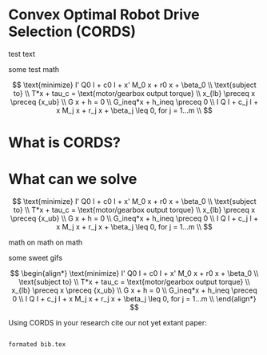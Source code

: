 # Convex Optimal Robot Drive Selection (CORDS)

test text 

some test math 

$$
    \text{minimize} I' Q0 I + c0 I + x' M_0 x + r0 x + \beta_0      \\
   \text{subject to}                                                \\
         T*x + tau_c = \text{motor/gearbox output torque}           \\
            x_{lb} \preceq x \preceq {x_ub}                         \\
           G x + h = 0                                              \\
           G_ineq*x + h_ineq \preceq 0                              \\
     I Q I + c_j I + x M_j x + r_j x + \beta_j \leq 0, for j = 1...m \\
$$

# What is CORDS? 


# What can we solve 

$$
    \text{minimize} I' Q0 I + c0 I + x' M_0 x + r0 x + \beta_0      \\
   \text{subject to}                                                \\
         T*x + tau_c = \text{motor/gearbox output torque}           \\
            x_{lb} \preceq x \preceq {x_ub}                         \\
           G x + h = 0                                              \\
           G_ineq*x + h_ineq \preceq 0                              \\
     I Q I + c_j I + x M_j x + r_j x + \beta_j \leq 0, for j = 1...m \\
$$

math on math on math 

some sweet gifs 


$$
\begin{align*}
    \text{minimize} I' Q0 I + c0 I + x' M_0 x + r0 x + \beta_0      \\
   \text{subject to}                                                \\
         T*x + tau_c = \text{motor/gearbox output torque}           \\
            x_{lb} \preceq x \preceq {x_ub}                         \\
           G x + h = 0                                              \\
           G_ineq*x + h_ineq \preceq 0                              \\
     I Q I + c_j I + x M_j x + r_j x + \beta_j \leq 0, for j = 1...m \\
\end{align*}
$$

Using CORDS in your research cite our not yet extant paper: 
```

formated bib.tex


```